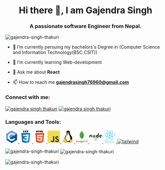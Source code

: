 <h1 align="center">Hi there 👋, I am Gajendra Singh</h1>
<h3 align="center">A passionate software Engineer from Nepal.</h3>

 <img align="right" src="https://encrypted-tbn0.gstatic.com/images?q=tbn:ANd9GcR9ZBON5cPxxdsGvJP_1ad3lAYwjTvpOfaYNuTjwY5e5OhyABGQ1zE4h3BePnWVJY9pfYg&usqp=CAU" alt="">

<p align="left"> 
<img src="https://komarev.com/ghpvc/?username=gajendra-singh-thakuri&label=Profile%20views&color=0e75b6&style=flat" alt="gajendra-singh-thakuri" /> </p>



- 🔭 I’m currently persuing my bachelors's Degree in (Computer Science and Information Technology(BSC CSIT))

- 🌱 I’m currently learning Web-development

- 💬 Ask me about **React**

- 📫 How to reach me **gajendrasingh76960@gmail.com**


<h3 align="left">Connect with me:</h3>
<p align="left">
    <a href="https://stackoverflow.com/users/gajendra singh thakuri" target="blank"><img align="center" src="https://raw.githubusercontent.com/rahuldkjain/github-profile-readme-generator/master/src/images/icons/Social/stack-overflow.svg" alt="gajendra singh thakuri" height="30" width="40" /></a>
    <a href="https://www.facebook.com/thakuri.gajendra.9?mibextid=ZbWKwL" target="blank"><img align="center" src="https://raw.githubusercontent.com/rahuldkjain/github-profile-readme-generator/master/src/images/icons/Social/facebook.svg" alt="gajendra singh thakuri" height="30" width="40" /></a>
</p>

<h3 align="left">Languages and Tools:</h3>
<p align="left"> <a href="https://www.cprogramming.com/" target="_blank" rel="noreferrer"> <img src="https://raw.githubusercontent.com/devicons/devicon/master/icons/c/c-original.svg" alt="c" width="40" height="40"/> </a> <a href="https://www.w3schools.com/css/" target="_blank" rel="noreferrer"> <img src="https://raw.githubusercontent.com/devicons/devicon/master/icons/css3/css3-original-wordmark.svg" alt="css3" width="40" height="40"/> </a> <a href="https://www.w3.org/html/" target="_blank" rel="noreferrer"> <img src="https://raw.githubusercontent.com/devicons/devicon/master/icons/html5/html5-original-wordmark.svg" alt="html5" width="40" height="40"/> </a> <a href="https://developer.mozilla.org/en-US/docs/Web/JavaScript" target="_blank" rel="noreferrer"> <img src="https://raw.githubusercontent.com/devicons/devicon/master/icons/javascript/javascript-original.svg" alt="javascript" width="40" height="40"/> </a> <a href="https://www.linux.org/" target="_blank" rel="noreferrer"> <img src="https://raw.githubusercontent.com/devicons/devicon/master/icons/linux/linux-original.svg" alt="linux" width="40" height="40"/> </a> <a href="https://www.mongodb.com/" target="_blank" rel="noreferrer"> <img src="https://raw.githubusercontent.com/devicons/devicon/master/icons/mongodb/mongodb-original-wordmark.svg" alt="mongodb" width="40" height="40"/> </a> <a href="https://nodejs.org" target="_blank" rel="noreferrer"> <img src="https://raw.githubusercontent.com/devicons/devicon/master/icons/nodejs/nodejs-original-wordmark.svg" alt="nodejs" width="40" height="40"/> </a> <a href="https://reactjs.org/" target="_blank" rel="noreferrer"> <img src="https://raw.githubusercontent.com/devicons/devicon/master/icons/react/react-original-wordmark.svg" alt="react" width="40" height="40"/> </a> <a href="https://tailwindcss.com/" target="_blank" rel="noreferrer"> <img src="https://www.vectorlogo.zone/logos/tailwindcss/tailwindcss-icon.svg" alt="tailwind" width="40" height="40"/> </a> </p>

<p><img align="left" src="https://github-readme-stats.vercel.app/api/top-langs?username=gajendra-singh-thakuri&show_icons=true&locale=en&layout=compact" alt="gajendra-singh-thakuri" /></p>

<p>&nbsp;<img align="center" src="https://github-readme-stats.vercel.app/api?username=gajendra-singh-thakuri&show_icons=true&locale=en" alt="gajendra-singh-thakuri" /></p>

<p><img align="center" src="https://github-readme-streak-stats.herokuapp.com/?user=gajendra-singh-thakuri&" alt="gajendra-singh-thakuri" /></p>


